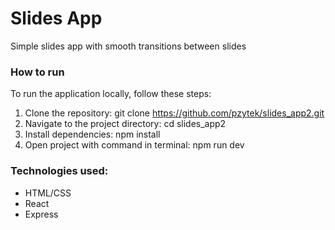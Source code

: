 # Slides App

Simple slides app with smooth transitions between slides

### How to run

To run the application locally, follow these steps:

1. Clone the repository: git clone https://github.com/pzytek/slides_app2.git
2. Navigate to the project directory: cd slides_app2
3. Install dependencies: npm install
4. Open project with command in terminal: npm run dev

### Technologies used:

- HTML/CSS
- React
- Express


